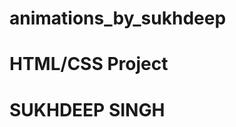 # animations_by_sukhdeep
# HTML/CSS Project
# SUKHDEEP SINGH
<!-- Add icon library -->
<link rel="stylesheet" href="https://cdnjs.cloudflare.com/ajax/libs/font-awesome/4.7.0/css/font-awesome.min.css">

<!-- Add font awesome icons -->
<a href="#" class="fa fa-instagram"></a>
<a href="#" class="fa fa-twitter"></a>

